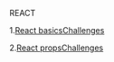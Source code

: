 REACT

1.[React basics](https://github.com/neuefische/ffm-web-23-3/blob/main/sessions/react-basics/react-basics.md)[Challenges](Challenges)

2.[React props](https://github.com/neuefische/ffm-web-23-3/blob/main/sessions/react-props/react-props.md)[Challenges](Challenges)
